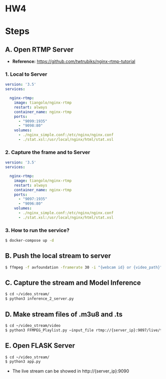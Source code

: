 # HW4

# Steps

## A. Open RTMP Server

- **Reference:** https://github.com/twtrubiks/nginx-rtmp-tutorial

### 1. Local to Server

```yaml
version: '3.5'
services:

  nginx-rtmp:
    image: tiangolo/nginx-rtmp
    restart: always
    container_name: nginx-rtmp
    ports:
      - "9099:1935"
      - "9098:80"
    volumes:
      - ./nginx_simple.conf:/etc/nginx/nginx.conf
      - ./stat.xsl:/usr/local/nginx/html/stat.xsl
```

### 2. Capture the frame and to Server

```yaml
version: '3.5'
services:

  nginx-rtmp:
    image: tiangolo/nginx-rtmp
    restart: always
    container_name: nginx-rtmp
    ports:
      - "9097:1935"
      - "9096:80"
    volumes:
      - ./nginx_simple.conf:/etc/nginx/nginx.conf
      - ./stat.xsl:/usr/local/nginx/html/stat.xsl
```

### 3. How to run the service?

```bash
$ docker-compose up -d
```

## B. Push the local stream to server

```bash
$ ffmpeg -f avfoundation -framerate 30 -i "{webcam id} or {video_path}" -s 1920x1080 -f flv rtmp://{server_ip}:9099/live/test
```

## C. Capture the stream and Model Inference

```bash
$ cd ~/video_stream/
$ python3 inference_2_server.py
```

## D. Make stream files of .m3u8 and .ts

```bash
$ cd ~/video_stream/video
$ python3 FFMPEG_Playlist.py —input_file rtmp://{server_ip}:9097/live/test
```

## E. Open FLASK Server

```bash
$ cd ~/video_stream/
$ python3 app.py
```

- The live stream can be showed in http://{server_ip}:9090